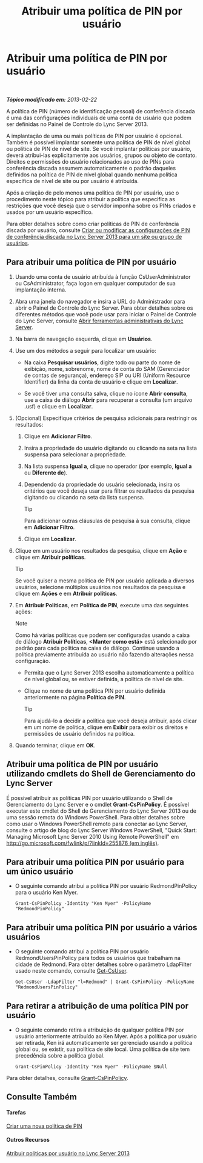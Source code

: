 ﻿---
title: Atribuir uma política de PIN por usuário
TOCTitle: Atribuir uma política de PIN por usuário
ms:assetid: d8211c64-0b63-4193-a074-673da7d14287
ms:mtpsurl: https://technet.microsoft.com/pt-br/library/Gg182594(v=OCS.15)
ms:contentKeyID: 49308275
ms.date: 05/19/2016
mtps_version: v=OCS.15
ms.translationtype: HT
---

# Atribuir uma política de PIN por usuário

 

_**Tópico modificado em:** 2013-02-22_

A política de PIN (número de identificação pessoal) de conferência discada é uma das configurações individuais de uma conta de usuário que podem ser definidas no Painel de Controle do Lync Server 2013.

A implantação de uma ou mais políticas de PIN por usuário é opcional. Também é possível implantar somente uma política de PIN de nível global ou política de PIN de nível de site. Se você implantar políticas por usuário, deverá atribui-las explicitamente aos usuários, grupos ou objeto de contato. Direitos e permissões do usuário relacionados ao uso de PINs para conferência discada assumem automaticamente o padrão daqueles definidos na política de PIN de nível global quando nenhuma política específica de nível de site ou por usuário é atribuída.

Após a criação de pelo menos uma política de PIN por usuário, use o procedimento neste tópico para atribuir a política que especifica as restrições que você deseja que o servidor imponha sobre os PINs criados e usados por um usuário específico.

Para obter detalhes sobre como criar políticas de PIN de conferência discada por usuário, consulte [Criar ou modificar as configurações de PIN de conferência discada no Lync Server 2013 para um site ou grupo de usuários](lync-server-2013-create-or-modify-dial-in-conferencing-pin-settings-for-a-site-or-group-of-users.md).

## Para atribuir uma política de PIN por usuário

1.  Usando uma conta de usuário atribuída à função CsUserAdministrator ou CsAdministrator, faça logon em qualquer computador de sua implantação interna.

2.  Abra uma janela do navegador e insira a URL do Administrador para abrir o Painel de Controle do Lync Server. Para obter detalhes sobre os diferentes métodos que você pode usar para iniciar o Painel de Controle do Lync Server, consulte [Abrir ferramentas administrativas do Lync Server](lync-server-2013-open-lync-server-administrative-tools.md).

3.  Na barra de navegação esquerda, clique em **Usuários**.

4.  Use um dos métodos a seguir para localizar um usuário:
    
      - Na caixa **Pesquisar usuários**, digite todo ou parte do nome de exibição, nome, sobrenome, nome de conta do SAM (Gerenciador de contas de segurança), endereço SIP ou URI (Uniform Resource Identifier) da linha da conta de usuário e clique em **Localizar**.
    
      - Se você tiver uma consulta salva, clique no ícone **Abrir consulta**, use a caixa de diálogo **Abrir** para recuperar a consulta (um arquivo .usf) e clique em **Localizar**.

5.  (Opcional) Especifique critérios de pesquisa adicionais para restringir os resultados:
    
    1.  Clique em **Adicionar Filtro**.
    
    2.  Insira a propriedade do usuário digitando ou clicando na seta na lista suspensa para selecionar a propriedade.
    
    3.  Na lista suspensa **Igual a**, clique no operador (por exemplo, **Igual a** ou **Diferente de**).
    
    4.  Dependendo da propriedade do usuário selecionada, insira os critérios que você deseja usar para filtrar os resultados da pesquisa digitando ou clicando na seta da lista suspensa.
        

        > [!TIP]
        > Para adicionar outras cláusulas de pesquisa à sua consulta, clique em <STRONG>Adicionar Filtro</STRONG>.

    
    5.  Clique em **Localizar**.

6.  Clique em um usuário nos resultados da pesquisa, clique em **Ação** e clique em **Atribuir políticas**.
    

    > [!TIP]
    > Se você quiser a mesma política de PIN por usuário aplicada a diversos usuários, selecione múltiplos usuários nos resultados da pesquisa e clique em <STRONG>Ações</STRONG> e em <STRONG>Atribuir políticas</STRONG>.



7.  Em **Atribuir Políticas**, em **Política de PIN**, execute uma das seguintes ações:
    
    > [!note]  
    > Como há várias políticas que podem ser configuradas usando a caixa de diálogo <strong>Atribuir Políticas</strong>, <strong>&lt;Manter como está&gt;</strong> está selecionado por padrão para cada política na caixa de diálogo. Continue usando a política previamente atribuída ao usuário não fazendo alterações nessa configuração.    
      - Permita que o Lync Server 2013 escolha automaticamente a política de nível global ou, se estiver definida, a política de nível de site.
    
      - Clique no nome de uma política PIN por usuário definida anteriormente na página **Política de PIN**.
        

        > [!TIP]
        > Para ajudá-lo a decidir a política que você deseja atribuir, após clicar em um nome de política, clique em <STRONG>Exibir</STRONG> para exibir os direitos e permissões de usuário definidos na política.



8.  Quando terminar, clique em **OK**.

## Atribuir uma política de PIN por usuário utilizando cmdlets do Shell de Gerenciamento do Lync Server

É possível atribuir as políticas PIN por usuário utilizando o Shell de Gerenciamento do Lync Server e o cmdlet **Grant-CsPinPolicy**. É possível executar este cmdlet do Shell de Gerenciamento do Lync Server 2013 ou de uma sessão remota do Windows PowerShell. Para obter detalhes sobre como usar o Windows PowerShell remoto para conectar ao Lync Server, consulte o artigo de blog do Lync Server Windows PowerShell, "Quick Start: Managing Microsoft Lync Server 2010 Using Remote PowerShell" em [http://go.microsoft.com/fwlink/p/?linkId=255876 (em inglês)](http://go.microsoft.com/fwlink/p/?linkid=255876).

## Para atribuir uma política PIN por usuário para um único usuário

  - O seguinte comando atribui a política PIN por usuário RedmondPinPolicy para o usuário Ken Myer.
    
        Grant-CsPinPolicy -Identity "Ken Myer" -PolicyName "RedmondPinPolicy"

## Para atribuir uma política PIN por usuário a vários usuários

  - O seguinte comando atribui a política PIN por usuário RedmondUsersPinPolicy para todos os usuários que trabalham na cidade de Redmond. Para obter detalhes sobre o parâmetro LdapFilter usado neste comando, consulte [Get-CsUser](https://docs.microsoft.com/en-us/powershell/module/skype/Get-CsUser).
    
        Get-CsUser -LdapFilter "l=Redmond" | Grant-CsPinPolicy -PolicyName "RedmondUsersPinPolicy"

## Para retirar a atribuição de uma política PIN por usuário

  - O seguinte comando retira a atribuição de qualquer política PIN por usuário anteriormente atribuído ao Ken Myer. Após a política por usuário ser retirada, Ken irá automaticamente ser gerenciado usando a política global ou, se existir, sua política de site local. Uma política de site tem precedência sobre a política global.
    
        Grant-CsPinPolicy -Identity "Ken Myer" -PolicyName $Null

Para obter detalhes, consulte [Grant-CsPinPolicy](https://docs.microsoft.com/en-us/powershell/module/skype/Grant-CsPinPolicy).

## Consulte Também

#### Tarefas

[Criar uma nova política de PIN](lync-server-2013-create-a-new-pin-policy.md)  

#### Outros Recursos

[Atribuir políticas por usuário no Lync Server 2013](lync-server-2013-assigning-per-user-policies.md)

